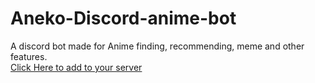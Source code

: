 # Aneko-Discord-anime-bot
A discord bot made for Anime finding, recommending, meme and other features.<br>
<a href="aneko-bot.herokuapp.com">Click Here to add to your server</a>
